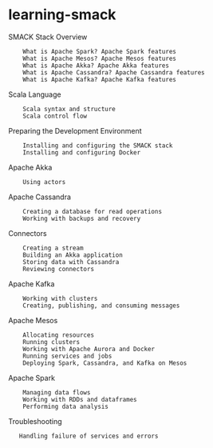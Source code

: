 # learning-smack

SMACK Stack Overview

        What is Apache Spark? Apache Spark features
        What is Apache Mesos? Apache Mesos features
        What is Apache Akka? Apache Akka features
        What is Apache Cassandra? Apache Cassandra features
        What is Apache Kafka? Apache Kafka features

Scala Language

        Scala syntax and structure
        Scala control flow

Preparing the Development Environment

        Installing and configuring the SMACK stack
        Installing and configuring Docker

Apache Akka

        Using actors

Apache Cassandra

        Creating a database for read operations
        Working with backups and recovery

Connectors

        Creating a stream
        Building an Akka application
        Storing data with Cassandra
        Reviewing connectors

Apache Kafka

        Working with clusters
        Creating, publishing, and consuming messages
        
Apache Mesos

        Allocating resources
        Running clusters
        Working with Apache Aurora and Docker
        Running services and jobs
        Deploying Spark, Cassandra, and Kafka on Mesos
       
Apache Spark

        Managing data flows
        Working with RDDs and dataframes
        Performing data analysis

Troubleshooting

       Handling failure of services and errors

 
